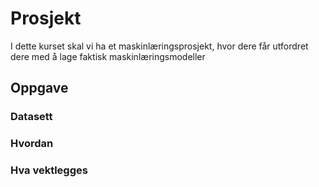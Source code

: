 # Prosjekt
I dette kurset skal vi ha et maskinlæringsprosjekt, hvor dere får utfordret dere med å lage faktisk maskinlæringsmodeller

## Oppgave


### Datasett

### Hvordan

### Hva vektlegges
